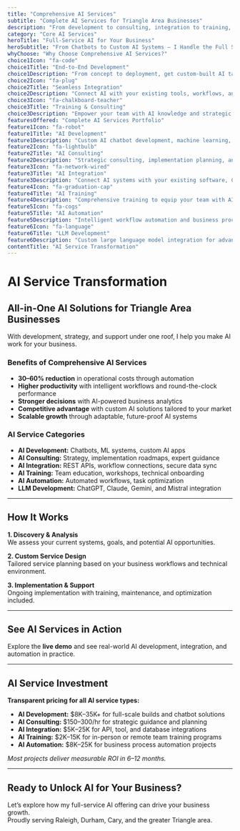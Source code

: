 ```yaml
---
title: "Comprehensive AI Services"
subtitle: "Complete AI Services for Triangle Area Businesses"
description: "From development to consulting, integration to training, I provide comprehensive AI services that help Triangle area businesses leverage artificial intelligence for growth, efficiency, and competitive advantage."
category: "Core AI Services"
heroTitle: "Full-Service AI for Your Business"
heroSubtitle: "From Chatbots to Custom AI Systems – I Handle the Full Stack"
whyChoose: "Why Choose Comprehensive AI Services?"
choice1Icon: "fa-code"
choice1Title: "End-to-End Development"
choice1Description: "From concept to deployment, get custom-built AI tailored to your needs"
choice2Icon: "fa-plug"
choice2Title: "Seamless Integration"
choice2Description: "Connect AI with your existing tools, workflows, and platforms"
choice3Icon: "fa-chalkboard-teacher"
choice3Title: "Training & Consulting"
choice3Description: "Empower your team with AI knowledge and strategic implementation guidance"
featuresOffered: "Complete AI Services Portfolio"
feature1Icon: "fa-robot"
feature1Title: "AI Development"
feature1Description: "Custom AI chatbot development, machine learning, and intelligent application creation"
feature2Icon: "fa-lightbulb"
feature2Title: "AI Consulting"
feature2Description: "Strategic consulting, implementation planning, and expert technical guidance"
feature3Icon: "fa-network-wired"
feature3Title: "AI Integration"
feature3Description: "Connect AI systems with your existing software, CRMs, APIs, and databases"
feature4Icon: "fa-graduation-cap"
feature4Title: "AI Training"
feature4Description: "Comprehensive training to equip your team with AI knowledge and usage skills"
feature5Icon: "fa-cogs"
feature5Title: "AI Automation"
feature5Description: "Intelligent workflow automation and business process optimization"
feature6Icon: "fa-language"
feature6Title: "LLM Development"
feature6Description: "Custom large language model integration for advanced NLP and AI reasoning tasks"
contentTitle: "AI Service Transformation"
---
```


# AI Service Transformation

## All-in-One AI Solutions for Triangle Area Businesses

With development, strategy, and support under one roof, I help you make AI work for your business.

### Benefits of Comprehensive AI Services

- **30–60% reduction** in operational costs through automation  
- **Higher productivity** with intelligent workflows and round-the-clock performance  
- **Stronger decisions** with AI-powered business analytics  
- **Competitive advantage** with custom AI solutions tailored to your market  
- **Scalable growth** through adaptable, future-proof AI systems  

### AI Service Categories

- **AI Development:** Chatbots, ML systems, custom AI apps  
- **AI Consulting:** Strategy, implementation roadmaps, expert guidance  
- **AI Integration:** REST APIs, workflow connections, secure data sync  
- **AI Training:** Team education, workshops, technical onboarding  
- **AI Automation:** Automated workflows, task optimization  
- **LLM Development:** ChatGPT, Claude, Gemini, and Mistral integration  

---

## How It Works

**1. Discovery & Analysis**  
We assess your current systems, goals, and potential AI opportunities.

**2. Custom Service Design**  
Tailored service planning based on your business workflows and technical environment.

**3. Implementation & Support**  
Ongoing implementation with training, maintenance, and optimization included.

---

## See AI Services in Action

Explore the **live demo** and see real-world AI development, integration, and automation in practice.

---

## AI Service Investment

**Transparent pricing for all AI service types:**

- **AI Development:** $8K–35K+ for full-scale builds and chatbot solutions  
- **AI Consulting:** $150–300/hr for strategic guidance and planning  
- **AI Integration:** $5K–25K for API, tool, and database integrations  
- **AI Training:** $2K–15K for in-person or remote team training programs  
- **AI Automation:** $8K–25K for business process automation projects  

_Most projects deliver measurable ROI in 6–12 months._

---

## Ready to Unlock AI for Your Business?

Let’s explore how my full-service AI offering can drive your business growth.  
Proudly serving Raleigh, Durham, Cary, and the greater Triangle area.
